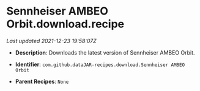 # Sennheiser AMBEO Orbit.download.recipe

_Last updated 2021-12-23 19:58:07Z_

- **Description**: Downloads the latest version of Sennheiser AMBEO Orbit.

- **Identifier**: `com.github.dataJAR-recipes.download.Sennheiser AMBEO Orbit`

- **Parent Recipes**: `None`